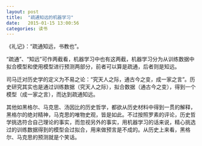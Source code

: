 ```yaml
---
layout: post
title:  "疏通知远的机器学习"
date:   2015-01-15 13:00:56
categories: 读书 
---
```

《礼记》：“疏通知远，书教也”。

“疏通”、“知远”可作两截看，机器学习中也有这两截，机器学习分为从训练数据中拟合模型和使用模型进行预测两部分，前者可以算是疏通，后者则是知远。

司马迁对历史学的定义为不易之论：“究天人之际，通古今之变，成一家之言”。历史研究其实也是通过训练数据（究天人之际），拟合数据（通古今之变），得到一个模型（成一家之言），而达到疏通知远。

其他如黑格尔、马克思、汤因比的历史哲学，都欲从历史材料中得到一贯的解释，黑格尔的绝对精神，马克思的唯物史观，皆是如此。不过按照罗素的评论，历史哲学挑选符合自己理论的事实，而忽视另外的事实，用机器学习的话来说，精心挑选过的训练数据得到的模型会过拟合，用来做预言是不成的。从历史上来看，黑格尔、马克思的预测就是个笑话。
